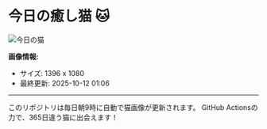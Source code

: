 # 今日の癒し猫 🐱

![今日の猫](https://cdn2.thecatapi.com/images/0eVXT8_lb.jpg)

**画像情報:**
- サイズ: 1396 x 1080
- 最終更新: 2025-10-12 01:06

---

このリポジトリは毎日朝9時に自動で猫画像が更新されます。
GitHub Actionsの力で、365日違う猫に出会えます！
